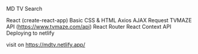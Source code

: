 MD TV Search

React (create-react-app)
Basic CSS & HTML
Axios AJAX Request
TVMAZE API (https://www.tvmaze.com/api)
React Router
React Context API
Deploying to netlify


visit on https://mdtv.netlify.app/
